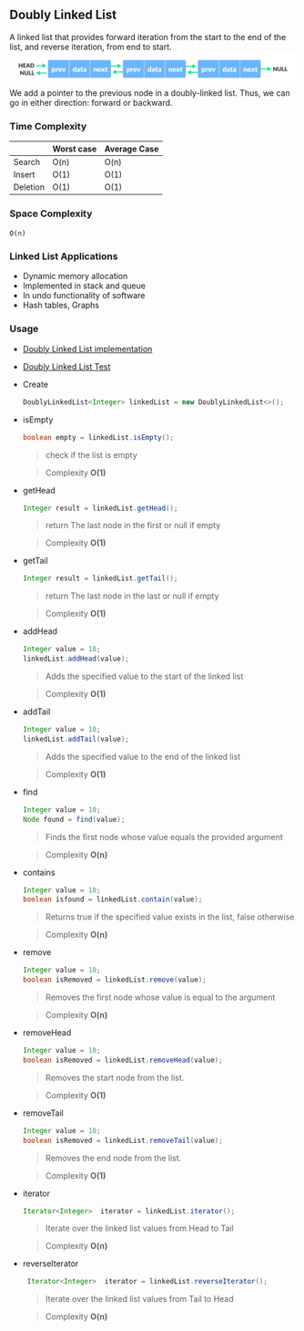 ## Doubly Linked List

A linked list that provides forward iteration from the start to the end of the list,
and reverse iteration, from end to start.
![Doubly linked list image](../../../../../../images/doubly-linked-list.webp)
We add a pointer to the previous node in a doubly-linked list. Thus, we can go in either direction: forward or backward.

### Time Complexity

|            | Worst case      | Average Case       |
|------------|-----------------|--------------------|
| Search     | O(n)            | O(n)               |
| Insert     | O(1)            | O(1)               |
| Deletion   | O(1)            | O(1)               |

### Space Complexity

    O(n)

### Linked List Applications

- Dynamic memory allocation
- Implemented in stack and queue
- In undo functionality of software
- Hash tables, Graphs

### Usage

- [Doubly Linked List implementation](DoublyLinkedList.java)
- [Doubly Linked List Test](../../../../../test/java/org/example/linked_list/DoublyLinkedListTest.java)
- Create
    ```java
    DoublyLinkedList<Integer> linkedList = new DoublyLinkedList<>();
    ```

- isEmpty
  ```java
  boolean empty = linkedList.isEmpty();
  ```
  > check if the list is empty

  > Complexity **O(1)**

- getHead
  ```java
  Integer result = linkedList.getHead();
  ```
  > return The last node in the first or null if empty

  > Complexity **O(1)**

- getTail
  ```java
  Integer result = linkedList.getTail();
  ```
  > return The last node in the last or null if empty

  > Complexity **O(1)**

- addHead
  ```java
  Integer value = 10;
  linkedList.addHead(value);
  ```
  > Adds the specified value to the start of the linked list

  > Complexity **O(1)**

- addTail
  ```java
  Integer value = 10;
  linkedList.addTail(value);
  ```
  > Adds the specified value to the end of the linked list

  > Complexity **O(1)**

- find
  ```java
  Integer value = 10;
  Node found = find(value);
  ```
  > Finds the first node whose value equals the provided argument

  > Complexity **O(n)**

- contains
  ```java
  Integer value = 10;
  boolean isfound = linkedList.contain(value);
  ```
  > Returns true if the specified value exists in the list, false otherwise

  > Complexity **O(n)**

- remove
  ```java
  Integer value = 10;
  boolean isRemoved = linkedList.remove(value);
  ```
  > Removes the first node whose value is equal to the argument

  > Complexity **O(n)**

- removeHead
  ```java
  Integer value = 10;
  boolean isRemoved = linkedList.removeHead(value);
  ```
  > Removes the start node from the list.

  > Complexity **O(1)**

- removeTail
  ```java
  Integer value = 10;
  boolean isRemoved = linkedList.removeTail(value);
  ```
  > Removes the end node from the list.

  > Complexity **O(1)**

- iterator
  ```java
  Iterator<Integer>  iterator = linkedList.iterator();
  ```
  > Iterate over the linked list values from Head to Tail

  > Complexity **O(n)**

- reverseIterator
  ```java
   Iterator<Integer>  iterator = linkedList.reverseIterator();
  ```
  > Iterate over the linked list values from Tail to Head

  > Complexity **O(n)**
  